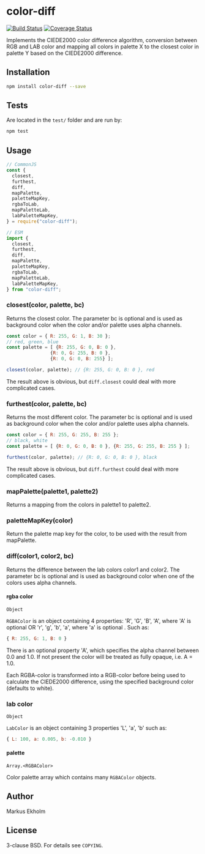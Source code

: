 # color-diff

[![Build Status](https://github.com/markusn/color-diff/actions/workflows/build-latest.yaml/badge.svg?branch=master)](https://github.com/markusn/color-diff/actions/workflows/build-latest.yaml)
[![Coverage Status](https://coveralls.io/repos/markusn/color-diff/badge.png?branch=master)](https://coveralls.io/r/markusn/color-diff?branch=master)

Implements the CIEDE2000 color difference algorithm, conversion between RGB and
LAB color and mapping all colors in palette X to the closest color in palette Y
based on the CIEDE2000 difference.

## Installation

```bash
npm install color-diff --save
```

## Tests

Are located in the `test/` folder and are run by:

```bash
npm test
```

## Usage

```js
// CommonJS
const { 
  closest, 
  furthest,
  diff, 
  mapPalette,
  paletteMapKey,
  rgbaToLab,
  mapPaletteLab,
  labPaletteMapKey,
} = require("color-diff");

// ESM
import {
  closest,
  furthest,
  diff,
  mapPalette,
  paletteMapKey,
  rgbaToLab,
  mapPaletteLab,
  labPaletteMapKey,
} from "color-diff";
```

### closest(color, palette, bc)

Returns the closest color. The parameter bc is optional and is used as
background color when the color and/or palette uses alpha channels.

```js
const color = { R: 255, G: 1, B: 30 };
// red, green, blue
const palette = [ {R: 255, G: 0, B: 0 },
                {R: 0, G: 255, B: 0 },
                {R: 0, G: 0, B: 255} ];

closest(color, palette); // {R: 255, G: 0, B: 0 }, red
```

The result above is obvious, but `diff.closest` could deal with more complicated
cases.

### furthest(color, palette, bc)

Returns the most different color. The parameter bc is optional and is used as
background color when the color and/or palette uses alpha channels.

```js
const color = { R: 255, G: 255, B: 255 };
// black, white
const palette = [ {R: 0, G: 0, B: 0 }, {R: 255, G: 255, B: 255 } ];

furthest(color, palette); // {R: 0, G: 0, B: 0 }, black
```

The result above is obvious, but `diff.furthest` could deal with more
complicated cases.

### mapPalette(palette1, palette2)

Returns a mapping from the colors in palette1 to palette2.

### paletteMapKey(color)

Return the palette map key for the color, to be used with the result from mapPalette.

### diff(color1, color2, bc)

Returns the difference between the lab colors color1 and color2. The parameter bc is optional and
is used as background color when one of the colors uses alpha channels.

#### rgba color

`Object`

`RGBAColor` is an object containing 4 properties: 'R', 'G', 'B', 'A', where 'A' is optional OR
'r', 'g', 'b', 'a', where 'a' is optional . Such as:

```js
{ R: 255, G: 1, B: 0 }
```

There is an optional property 'A', which specifies the alpha channel between 0.0
and 1.0. If not present the color will be treated as fully opaque, i.e. A = 1.0.

Each RGBA-color is transformed into a RGB-color before being used to calculate
the CIEDE2000 difference, using the specified background color
(defaults to white).

### lab color

`Object`

`LabColor` is an object containing 3 properties 'L', 'a', 'b' such as:

```js
{ L: 100, a: 0.005, b: -0.010 }
```

#### palette

`Array.<RGBAColor>`

Color palette array which contains many `RGBAColor` objects.

## Author

Markus Ekholm

## License

3-clause BSD. For details see `COPYING`.
